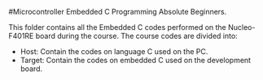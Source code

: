 #Microcontroller Embedded C Programming Absolute Beginners.

This folder contains all the Embedded C codes performed on the Nucleo-F401RE board during the course. The course codes are divided into:
- Host: Contain the codes on language C used on the PC.
- Target: Contain the codes on embedded C used on the development board.
